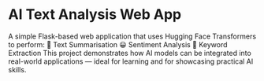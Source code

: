 # AI Text Analysis Web App
A simple Flask-based web application that uses Hugging Face Transformers to perform:  📝 Text Summarisation  😀 Sentiment Analysis  🔑 Keyword Extraction  This project demonstrates how AI models can be integrated into real-world applications — ideal for learning and for showcasing practical AI skills.
